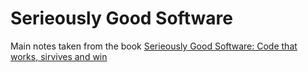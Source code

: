 # Serieously Good Software

Main notes taken from the book [Serieously Good Software: Code that works, sirvives and win](https://www.manning.com/books/seriously-good-software)
